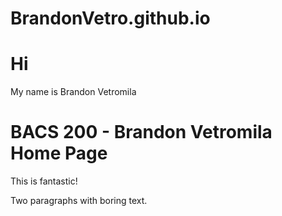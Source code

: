 # BrandonVetro.github.io
<h1>Hi</h1>
<P>My name is Brandon Vetromila </P>
<h1>BACS 200 - Brandon Vetromila Home Page</h1>
<p>
    This is fantastic!
</p>
<p>
    Two paragraphs with boring text.
</p>
